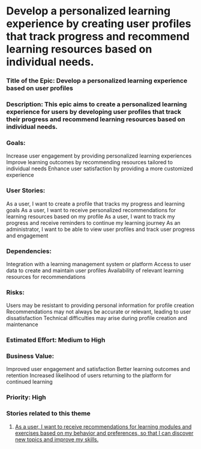 # Develop a personalized learning experience by creating user profiles that track progress and recommend learning resources based on individual needs.

### Title of the Epic: Develop a personalized learning experience based on user profiles

### Description: This epic aims to create a personalized learning experience for users by developing user profiles that track their progress and recommend learning resources based on individual needs.

### Goals:

Increase user engagement by providing personalized learning experiences
Improve learning outcomes by recommending resources tailored to individual needs
Enhance user satisfaction by providing a more customized experience
### User Stories:

As a user, I want to create a profile that tracks my progress and learning goals
As a user, I want to receive personalized recommendations for learning resources based on my profile
As a user, I want to track my progress and receive reminders to continue my learning journey
As an administrator, I want to be able to view user profiles and track user progress and engagement
### Dependencies:

Integration with a learning management system or platform
Access to user data to create and maintain user profiles
Availability of relevant learning resources for recommendations
### Risks:

Users may be resistant to providing personal information for profile creation
Recommendations may not always be accurate or relevant, leading to user dissatisfaction
Technical difficulties may arise during profile creation and maintenance
### Estimated Effort: Medium to High

### Business Value:

Improved user engagement and satisfaction
Better learning outcomes and retention
Increased likelihood of users returning to the platform for continued learning
### Priority: High

### Stories related to this theme
1. [As a user, I want to receive recommendations for learning modules and exercises based on my behavior and preferences, so that I can discover new topics and improve my skills.](stories/s2.md)
